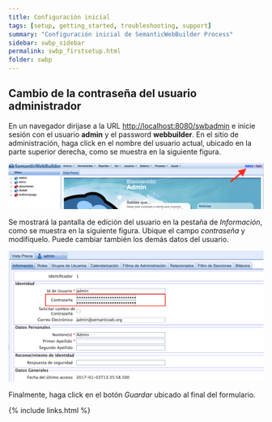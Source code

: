 ```yaml
---
title: Configuración inicial
tags: [setup, getting_started, troubleshooting, support]
summary: "Configuración inicial de SemanticWebBuilder Process"
sidebar: swbp_sidebar
permalink: swbp_firstsetup.html
folder: swbp
---
```


## Cambio de la contraseña del usuario administrador
En un navegador dirijase a la URL [http://localhost:8080/swbadmin](http://localhost:8080/swbadmin) e inicie sesión con el usuario **admin** y el password **webbuilder**. En el sitio de administración, haga click en el nombre del usuario actual, ubicado en la parte superior derecha, como se muestra en la siguiente figura.

![Admin user name](images/screenshots/swbp_adminuser.png)

Se mostrará la pantalla de edición del usuario en la pestaña de _Información_, como se muestra en la siguiente figura. Ubique el campo _contraseña_ y modifíquelo. Puede cambiar también los demás datos del usuario.

![Admin user name](images/screenshots/swbp_adminuseredit.png)

Finalmente, haga click en el botón _Guardar_ ubicado al final del formulario.

{% include links.html %}
